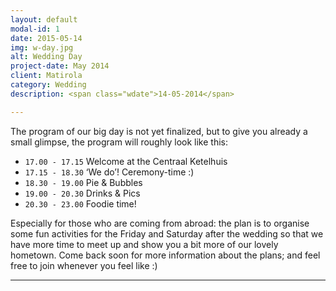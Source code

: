 ```yaml
---
layout: default
modal-id: 1
date: 2015-05-14
img: w-day.jpg
alt: Wedding Day
project-date: May 2014
client: Matirola
category: Wedding
description: <span class="wdate">14-05-2014</span>

---
```

The program of our big day is not yet finalized, but to give you already a small glimpse, the program will roughly look like this:

* `17.00 - 17.15` Welcome at the Centraal Ketelhuis
* `17.15 - 18.30` ‘We do’! Ceremony-time :)
* `18.30 - 19.00` Pie & Bubbles 
* `19.00 - 20.30` Drinks & Pics
* `20.30 - 23.00` Foodie time!

Especially for those who are coming from abroad: the plan is to organise some fun activities for the Friday and Saturday after the wedding so that we have more time to meet up and show you a bit more of our lovely hometown. Come back soon for more information about the plans; and feel free to join whenever you feel like :) 

---
